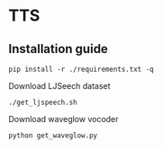# TTS



## Installation guide
```
pip install -r ./requirements.txt -q
```
Download LJSeech dataset

```
./get_ljspeech.sh
```

Download waveglow vocoder

```
python get_waveglow.py
```
